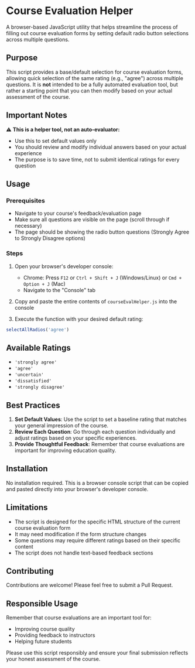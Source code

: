 # Course Evaluation Helper

A browser-based JavaScript utility that helps streamline the process of filling out course evaluation forms by setting default radio button selections across multiple questions.

## Purpose

This script provides a base/default selection for course evaluation forms, allowing quick selection of the same rating (e.g., "agree") across multiple questions. It is **not** intended to be a fully automated evaluation tool, but rather a starting point that you can then modify based on your actual assessment of the course.

## Important Notes

⚠️ **This is a helper tool, not an auto-evaluator:**
- Use this to set default values only
- You should review and modify individual answers based on your actual experience
- The purpose is to save time, not to submit identical ratings for every question

## Usage

### Prerequisites
- Navigate to your course's feedback/evaluation page
- Make sure all questions are visible on the page (scroll through if necessary)
- The page should be showing the radio button questions (Strongly Agree to Strongly Disagree options)

### Steps
1. Open your browser's developer console:
   - Chrome: Press `F12` or `Ctrl + Shift + J` (Windows/Linux) or `Cmd + Option + J` (Mac)
   - Navigate to the "Console" tab

2. Copy and paste the entire contents of `courseEvalHelper.js` into the console

3. Execute the function with your desired default rating:
```javascript
selectAllRadios('agree')
```

## Available Ratings

- `'strongly agree'`
- `'agree'`
- `'uncertain'`
- `'dissatisfied'`
- `'strongly disagree'`

## Best Practices

1. **Set Default Values**: Use the script to set a baseline rating that matches your general impression of the course.
2. **Review Each Question**: Go through each question individually and adjust ratings based on your specific experiences.
3. **Provide Thoughtful Feedback**: Remember that course evaluations are important for improving education quality.

## Installation

No installation required. This is a browser console script that can be copied and pasted directly into your browser's developer console.

## Limitations

- The script is designed for the specific HTML structure of the current course evaluation form
- It may need modification if the form structure changes
- Some questions may require different ratings based on their specific content
- The script does not handle text-based feedback sections

## Contributing

Contributions are welcome! Please feel free to submit a Pull Request.

## Responsible Usage

Remember that course evaluations are an important tool for:
- Improving course quality
- Providing feedback to instructors
- Helping future students

Please use this script responsibly and ensure your final submission reflects your honest assessment of the course.
